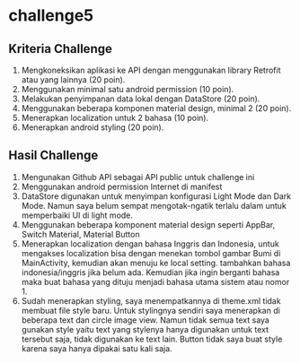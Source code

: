 # challenge5

## Kriteria Challenge
1. Mengkoneksikan aplikasi ke API dengan menggunakan library Retrofit atau yang lainnya (20 poin).
2. Menggunakan minimal satu android permission (10 poin).
3. Melakukan penyimpanan data lokal dengan DataStore (20 poin).
4. Menggunakan beberapa komponen material design, minimal 2 (20 poin).
5. Menerapkan localization untuk 2 bahasa (10 poin).
6. Menerapkan android styling (20 poin).

## Hasil Challenge
1. Mengunakan Github API sebagai API public untuk challenge ini
2. Menggunakan android permission Internet di manifest
3. DataStore digunakan untuk menyimpan konfigurasi Light Mode dan Dark Mode. Namun saya belum sempat mengotak-ngatik terlalu dalam untuk memperbaiki UI di light mode.
4. Menggunakan beberapa komponent material design seperti AppBar, Switch Material, Material Button
5. Menerapkan localization dengan bahasa Inggris dan Indonesia, untuk mengakses localization bisa dengan menekan tombol gambar Bumi di MainActivity, kemudian akan menuju ke local setting. tambahkan bahasa indonesia/inggris jika belum ada. Kemudian jika ingin berganti bahasa maka buat bahasa yang dituju menjadi bahasa utama sistem atau nomor 1.
6. Sudah menerapkan styling, saya menempatkannya di theme.xml tidak membuat file style baru. Untuk stylingnya sendiri saya menerapkan di beberapa text dan circle image view. Namun tidak semua text saya gunakan style yaitu text yang stylenya hanya digunakan untuk text tersebut saja, tidak digunakan ke text lain. Button tidak saya buat style karena saya hanya dipakai satu kali saja.
